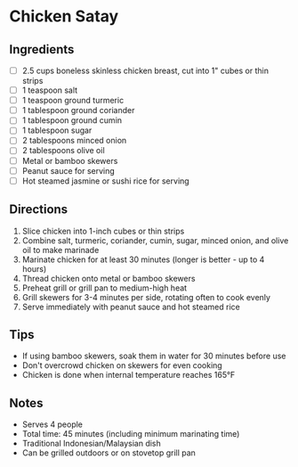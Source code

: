# Chicken Satay

## Ingredients
- [ ] 2.5 cups boneless skinless chicken breast, cut into 1" cubes or thin strips
- [ ] 1 teaspoon salt
- [ ] 1 teaspoon ground turmeric
- [ ] 1 tablespoon ground coriander
- [ ] 1 tablespoon ground cumin
- [ ] 1 tablespoon sugar
- [ ] 2 tablespoons minced onion
- [ ] 2 tablespoons olive oil
- [ ] Metal or bamboo skewers
- [ ] Peanut sauce for serving
- [ ] Hot steamed jasmine or sushi rice for serving

## Directions
1. Slice chicken into 1-inch cubes or thin strips
2. Combine salt, turmeric, coriander, cumin, sugar, minced onion, and olive oil to make marinade
3. Marinate chicken for at least 30 minutes (longer is better - up to 4 hours)
4. Thread chicken onto metal or bamboo skewers
5. Preheat grill or grill pan to medium-high heat
6. Grill skewers for 3-4 minutes per side, rotating often to cook evenly
7. Serve immediately with peanut sauce and hot steamed rice

## Tips
- If using bamboo skewers, soak them in water for 30 minutes before use
- Don't overcrowd chicken on skewers for even cooking
- Chicken is done when internal temperature reaches 165°F

## Notes
- Serves 4 people
- Total time: 45 minutes (including minimum marinating time)
- Traditional Indonesian/Malaysian dish
- Can be grilled outdoors or on stovetop grill pan
